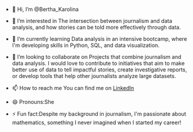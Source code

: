 - 👋 Hi, I’m @Bertha_Karolina 
- 👀 I’m interested in The intersection between journalism and data analysis, and how stories can be told more effectively through data.
- 🌱 I’m currently learning Data analysis in an intensive bootcamp, where I'm developing skills in Python, SQL, and data visualization.
- 💞️ I’m looking to collaborate on Projects that combine journalism and data analysis. I would love to contribute to initiatives that aim
     to make better use of data to tell impactful stories, create investigative reports, or develop tools that help other journalists analyze large datasets.
- 📫 How to reach me You can find me on [LinkedIn](www.linkedin.com/in/bertha-karolina-guillén-244824185)

- 😄 Pronouns:She
- ⚡ Fun fact:Despite my background in journalism, I'm passionate about mathematics, something I never imagined when I started my career!

<!---
910129023/910129023 is a ✨ special ✨ repository because its `README.md` (this file) appears on your GitHub profile.
You can click the Preview link to take a look at your changes.
--->
